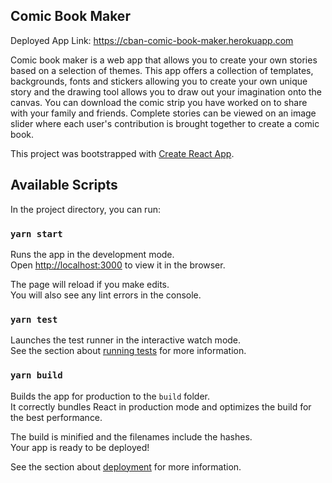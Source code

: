 ## Comic Book Maker

Deployed App Link: https://cban-comic-book-maker.herokuapp.com

Comic book maker is a web app that allows you to create your own stories based on a selection of themes. This app offers a collection of templates, backgrounds, fonts and stickers allowing you to create your own unique story and the drawing tool allows you to draw out your imagination onto the canvas. You can download the comic strip you have worked on to share with your family and friends. Complete stories can be viewed on an image slider where each user's contribution is brought together to create a comic book.





This project was bootstrapped with [Create React App](https://github.com/facebook/create-react-app).

## Available Scripts

In the project directory, you can run:

### `yarn start`

Runs the app in the development mode.<br />
Open [http://localhost:3000](http://localhost:3000) to view it in the browser.

The page will reload if you make edits.<br />
You will also see any lint errors in the console.

### `yarn test`

Launches the test runner in the interactive watch mode.<br />
See the section about [running tests](https://facebook.github.io/create-react-app/docs/running-tests) for more information.

### `yarn build`

Builds the app for production to the `build` folder.<br />
It correctly bundles React in production mode and optimizes the build for the best performance.

The build is minified and the filenames include the hashes.<br />
Your app is ready to be deployed!

See the section about [deployment](https://facebook.github.io/create-react-app/docs/deployment) for more information.


